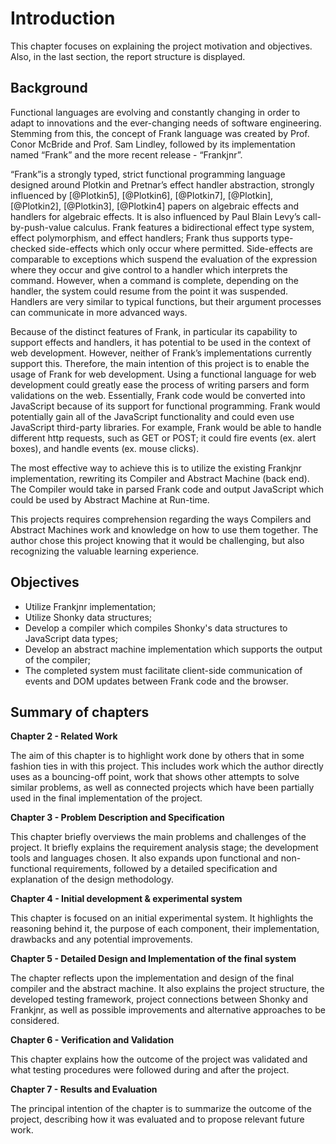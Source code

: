 # Introduction

This chapter focuses on explaining the project motivation and objectives. Also, in the last section,
the report structure is displayed.


## Background

Functional languages are evolving and constantly changing in order to adapt to innovations and the ever-changing 
needs of software engineering. Stemming from this, the concept of Frank language was created by Prof. Conor McBride and 
Prof. Sam Lindley, followed by its implementation named “Frank” and the more recent release - “Frankjnr”.

“Frank”is a strongly typed, strict functional programming language 
designed around Plotkin and Pretnar’s effect handler abstraction, strongly influenced by [@Plotkin5],
[@Plotkin6], [@Plotkin7], [@Plotkin], [@Plotkin2], [@Plotkin3], [@Plotkin4] papers on algebraic effects
and handlers for algebraic effects. It is also influenced by Paul Blain Levy’s call-by-push-value
calculus. Frank features a bidirectional effect
type system, effect polymorphism, and effect handlers; Frank thus supports type-checked
side-effects which only occur where permitted. Side-effects are comparable to exceptions which suspend
the evaluation of the expression where they occur and give control to a handler which interprets the
command. However, when a command is complete, depending on the handler, the system could resume from the
point it was suspended. Handlers are very similar to typical functions, but their argument processes
can communicate in more advanced ways. 

Because of the distinct features of Frank, in particular its capability to support effects and handlers,
it has potential to be used in the context of web development. However, neither of Frank’s implementations currently
support this. Therefore, the main intention of this project is to enable the usage of Frank for web development. Using 
a functional language for web development could greatly ease the process of writing parsers and form
validations on the web. Essentially, Frank code would be converted into JavaScript because of 
its support for functional programming. Frank would potentially gain all of the JavaScript
functionality and could even use JavaScript third-party libraries. For example, Frank would be able to handle 
different http requests, such as GET or POST; it could fire events (ex. alert boxes), and handle events
(ex. mouse clicks).

The most effective way to achieve this is to utilize the existing Frankjnr implementation, rewriting its 
Compiler and Abstract Machine (back end). The Compiler would take in parsed Frank code and output JavaScript which could
be used by Abstract Machine at Run-time. 

This projects requires comprehension regarding the ways Compilers and Abstract Machines work and knowledge on how to use them together.
The author chose this project knowing that it would be challenging, but also recognizing the valuable
learning experience.

## Objectives
* Utilize Frankjnr implementation;
* Utilize Shonky data structures;
* Develop a compiler which compiles Shonky's data structures to JavaScript data types;
* Develop an abstract machine implementation which supports the output of the compiler;
* The completed system must facilitate client-side communication of events and DOM updates between Frank code
  and the browser.

## Summary of chapters

**Chapter 2 - Related Work**

The aim of this chapter is to highlight work done by others that in some fashion ties in with this project.
This includes work which the author directly uses as a bouncing-off point, work that shows other attempts to
solve similar problems, as well as connected projects which have been partially used in the final implementation
of the project.

**Chapter 3 - Problem Description and Specification**

This chapter briefly overviews the main problems and challenges of the project. It briefly explains
the requirement analysis stage; the development tools and languages chosen. It also expands upon
functional and non-functional requirements, followed by a detailed specification and explanation
of the design methodology.

**Chapter 4 - Initial development & experimental system**

This chapter is focused on an initial experimental system. It highlights the reasoning behind it, the
purpose of each component, their implementation, drawbacks and any potential improvements. 

**Chapter 5 - Detailed Design and Implementation of the final system**

The chapter reflects upon the implementation and design of the final compiler and the abstract machine. It also
explains the project structure, the developed testing framework, project connections between Shonky and Frankjnr,
as well as possible improvements and alternative approaches to be considered. 

**Chapter 6 - Verification and Validation**

This chapter explains how the outcome of the project was validated and what testing procedures were
followed during and after the project. 


**Chapter 7 - Results and Evaluation**

The principal intention of the chapter is to summarize the outcome of the project, describing how it was 
evaluated and to propose relevant future work. 

